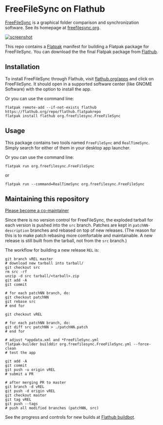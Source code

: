 # FreeFileSync on Flathub

[FreeFileSync](https://www.freefilesync.org/) is a graphical folder comparison
and synchronization software. See its homepage at
[freefilesync.org](https://www.freefilesync.org).

[![screenshot](https://www.freefilesync.org/images/screenshots/openSUSE.png)](https://www.freefilesync.org/images/screenshots/openSUSE.png)

This repo contains a [Flatpak] manifest for building a
Flatpak package for FreeFileSync. You can download the the final Flatpak
package from [Flathub].

[Flatpak]: http://flatpak.org
[Flathub]: https://flathub.org

## Installation

To install FreeFileSync through Flathub, visit
[flathub.org/apps](https://flathub.org/apps.html) and click on FreeFileSync.
It should open in a supported software center (like GNOME Software) with the
option to install the app.

Or you can use the command line:
```
flatpak remote-add --if-not-exists flathub https://flathub.org/repo/flathub.flatpakrepo
flatpak install flathub org.freefilesync.FreeFileSync
```

## Usage

This package contains two tools named `FreeFileSync` and `RealTimeSync`. Simply
search for either of them in your desktop app launcher.

Or you can use the command line:
```
flatpak run org.freefilesync.FreeFileSync
```
or
```
flatpak run --command=RealTimeSync org.freefilesync.FreeFileSync
```

## Maintaining this repository

[Please become a co-maintainer](https://github.com/flathub/org.freefilesync.FreeFileSync/issues/11)

Since there is no version control for FreeFileSync, the exploded tarball for
each version is pushed into the `src` branch. Patches are kept in
`patchNN-description` branches and rebased on top of new releases.
(The reason for this is to make patch rebasing more comfortable and
maintainable. A new release is still built from the tarball, not from the `src`
branch.)

The workflow for building a new release `REL` is:
```
git branch vREL master
# download new tarball into tarball/
git checkout src
rm src -rf
unzip -d src tarball/<tarball>.zip
git add -A
git commit

# for each patchNN branch, do:
git checkout patchNN
git rebase src
# end for

git checkout vREL

# for each patchNN branch, do:
git diff src patchNN > ./patchNN.patch
# end for

# adjust *appdata.xml and *FreeFileSync.yml
flatpak-builder builddir org.freefilesync.FreeFileSync.yml --force-clean
# test the app

git add -A
git commit
git push -u origin vREL
# submit a PR

# after merging PR to master
git branch -d vREL
git push -d origin vREL
git checkout master
git tag vREL
git push --tags
# push all modified branches (patchNN, src)
```

See the progress and controls for new builds at
[Flathub buildbot](https://flathub.org/builds/#/apps/org.freefilesync.FreeFileSync).
